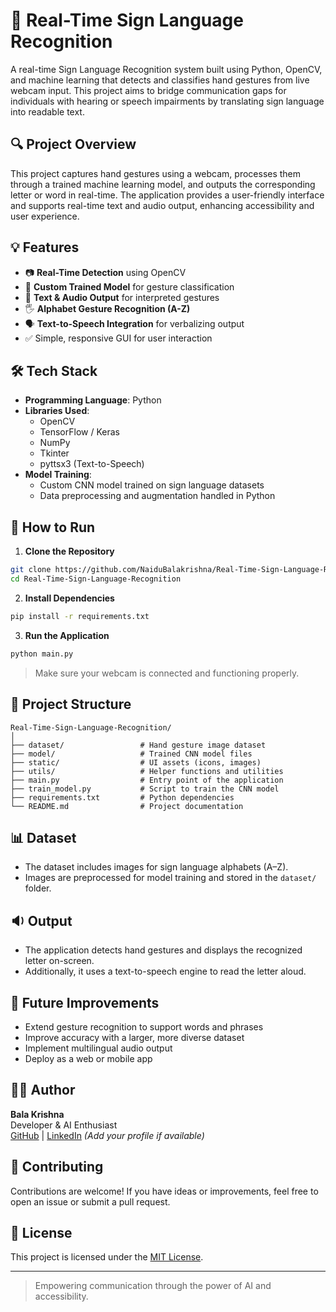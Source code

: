 # 🤟 Real-Time Sign Language Recognition

A real-time Sign Language Recognition system built using Python, OpenCV, and machine learning that detects and classifies hand gestures from live webcam input. This project aims to bridge communication gaps for individuals with hearing or speech impairments by translating sign language into readable text.

## 🔍 Project Overview

This project captures hand gestures using a webcam, processes them through a trained machine learning model, and outputs the corresponding letter or word in real-time. The application provides a user-friendly interface and supports real-time text and audio output, enhancing accessibility and user experience.

## 💡 Features

- 📷 **Real-Time Detection** using OpenCV
- 🧠 **Custom Trained Model** for gesture classification
- 💬 **Text & Audio Output** for interpreted gestures
- 🖐️ **Alphabet Gesture Recognition (A-Z)**
- 🗣️ **Text-to-Speech Integration** for verbalizing output
- ✅ Simple, responsive GUI for user interaction

## 🛠️ Tech Stack

- **Programming Language**: Python
- **Libraries Used**:
  - OpenCV
  - TensorFlow / Keras
  - NumPy
  - Tkinter
  - pyttsx3 (Text-to-Speech)
- **Model Training**:
  - Custom CNN model trained on sign language datasets
  - Data preprocessing and augmentation handled in Python

## 🚀 How to Run

1. **Clone the Repository**

```bash
git clone https://github.com/NaiduBalakrishna/Real-Time-Sign-Language-Recognition.git
cd Real-Time-Sign-Language-Recognition
```

2. **Install Dependencies**

```bash
pip install -r requirements.txt
```

3. **Run the Application**

```bash
python main.py
```

> Make sure your webcam is connected and functioning properly.

## 📁 Project Structure

```
Real-Time-Sign-Language-Recognition/
│
├── dataset/                 # Hand gesture image dataset
├── model/                   # Trained CNN model files
├── static/                  # UI assets (icons, images)
├── utils/                   # Helper functions and utilities
├── main.py                  # Entry point of the application
├── train_model.py           # Script to train the CNN model
├── requirements.txt         # Python dependencies
└── README.md                # Project documentation
```

## 📊 Dataset

- The dataset includes images for sign language alphabets (A–Z).
- Images are preprocessed for model training and stored in the `dataset/` folder.

## 🔉 Output

- The application detects hand gestures and displays the recognized letter on-screen.
- Additionally, it uses a text-to-speech engine to read the letter aloud.

## 🎯 Future Improvements

- Extend gesture recognition to support words and phrases
- Improve accuracy with a larger, more diverse dataset
- Implement multilingual audio output
- Deploy as a web or mobile app

## 🙋‍♂️ Author

**Bala Krishna**  
Developer & AI Enthusiast  
[GitHub](https://github.com/NaiduBalakrishna) | [LinkedIn](#) *(Add your profile if available)*

## 🤝 Contributing

Contributions are welcome! If you have ideas or improvements, feel free to open an issue or submit a pull request.

## 📄 License

This project is licensed under the [MIT License](LICENSE).

---

> Empowering communication through the power of AI and accessibility.